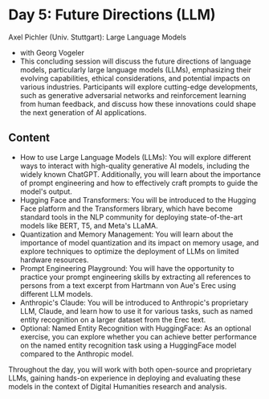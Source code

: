 # Day 5: Future Directions (LLM)

Axel Pichler (Univ. Stuttgart): Large Language Models
- with Georg Vogeler
- This concluding session will discuss the future directions of language models, particularly large language models (LLMs), emphasizing their evolving capabilities, ethical considerations, and potential impacts on various industries. Participants will explore cutting-edge developments, such as generative adversarial networks and reinforcement learning from human feedback, and discuss how these innovations could shape the next generation of AI applications.

## Content
- How to use Large Language Models (LLMs): You will explore different ways to interact with high-quality generative AI models, including the widely known ChatGPT. Additionally, you will learn about the importance of prompt engineering and how to effectively craft prompts to guide the model's output.
- Hugging Face and Transformers: You will be introduced to the Hugging Face platform and the Transformers library, which have become standard tools in the NLP community for deploying state-of-the-art models like BERT, T5, and Meta's LLaMA.
- Quantization and Memory Management: You will learn about the importance of model quantization and its impact on memory usage, and explore techniques to optimize the deployment of LLMs on limited hardware resources.
- Prompt Engineering Playground: You will have the opportunity to practice your prompt engineering skills by extracting all references to persons from a text excerpt from Hartmann von Aue's Erec using different LLM models.
- Anthropic's Claude: You will be introduced to Anthropic's proprietary LLM, Claude, and learn how to use it for various tasks, such as named entity recognition on a larger dataset from the Erec text.
- Optional: Named Entity Recognition with HuggingFace: As an optional exercise, you can explore whether you can achieve better performance on the named entity recognition task using a HuggingFace model compared to the Anthropic model.

Throughout the day, you will work with both open-source and proprietary LLMs, gaining hands-on experience in deploying and evaluating these models in the context of Digital Humanities research and analysis.
